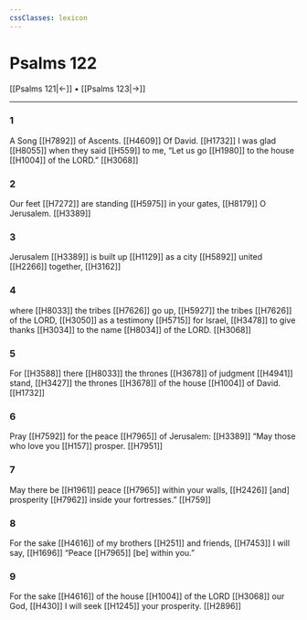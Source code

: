 ```yaml
---
cssClasses: lexicon
---
```


# Psalms 122

[[Psalms 121|←]] • [[Psalms 123|→]]

---

### 1
A Song [[H7892]] of Ascents. [[H4609]] Of David. [[H1732]] I was glad [[H8055]] when they said [[H559]] to me,  “Let us go [[H1980]] to the house [[H1004]] of the LORD.” [[H3068]]

### 2
Our feet [[H7272]] are standing [[H5975]] in your gates, [[H8179]] O Jerusalem. [[H3389]]

### 3
Jerusalem [[H3389]] is built up [[H1129]] as a city [[H5892]] united [[H2266]] together, [[H3162]]

### 4
where [[H8033]] the tribes [[H7626]] go up, [[H5927]] the tribes [[H7626]] of the LORD, [[H3050]] as a testimony [[H5715]] for Israel, [[H3478]] to give thanks [[H3034]] to the name [[H8034]] of the LORD. [[H3068]]

### 5
For [[H3588]] there [[H8033]] the thrones [[H3678]] of judgment [[H4941]] stand, [[H3427]] the thrones [[H3678]] of the house [[H1004]] of David. [[H1732]]

### 6
Pray [[H7592]] for the peace [[H7965]] of Jerusalem: [[H3389]] “May those who love you [[H157]] prosper. [[H7951]]

### 7
May there be [[H1961]] peace [[H7965]] within your walls, [[H2426]] [and] prosperity [[H7962]] inside your fortresses.” [[H759]]

### 8
For the sake [[H4616]] of my brothers [[H251]] and friends, [[H7453]] I will say, [[H1696]] “Peace [[H7965]] [be] within you.” 

### 9
For the sake [[H4616]] of the house [[H1004]] of the LORD [[H3068]] our God, [[H430]] I will seek [[H1245]] your prosperity. [[H2896]]

